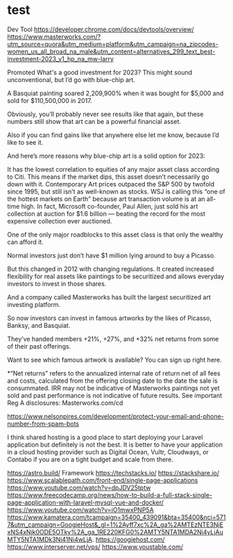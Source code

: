 # test
Dev Tool https://developer.chrome.com/docs/devtools/overview/
https://www.masterworks.com/?utm_source=quora&utm_medium=platform&utm_campaign=na_zipcodes-women_us_all_broad_na_male&utm_content=alternatives_299_text_best-investment-2023_v1_hp_na_mw-larry

Promoted
What's a good investment for 2023?
This might sound unconventional, but I’d go with blue-chip art.

A Basquiat painting soared 2,209,900% when it was bought for $5,000 and sold for $110,500,000 in 2017.

Obviously, you’ll probably never see results like that again, but these numbers still show that art can be a powerful financial asset.

Also if you can find gains like that anywhere else let me know, because I’d like to see it.

And here’s more reasons why blue-chip art is a solid option for 2023:

It has the lowest correlation to equities of any major asset class according to Citi. This means if the market dips, this asset doesn’t necessarily go down with it.
Contemporary Art prices outpaced the S&P 500 by twofold since 1995, but still isn’t as well-known as stocks.
WSJ is calling this “one of the hottest markets on Earth” because art transaction volume is at an all-time high.
In fact, Microsoft co-founder, Paul Allen, just sold his art collection at auction for $1.6 billion — beating the record for the most expensive collection ever auctioned.

One of the only major roadblocks to this asset class is that only the wealthy can afford it.

Normal investors just don’t have $1 million lying around to buy a Picasso.

But this changed in 2012 with changing regulations. It created increased flexibility for real assets like paintings to be securitized and allows everyday investors to invest in those shares.

And a company called Masterworks has built the largest securitized art investing platform.

So now investors can invest in famous artworks by the likes of Picasso, Banksy, and Basquiat.

They’ve handed members +21%, +27%, and +32% net returns from some of their past offerings.

Want to see which famous artwork is available? You can sign up right here.


*“Net returns” refers to the annualized internal rate of return net of all fees and costs, calculated from the offering closing date to the date the sale is consummated. IRR may not be indicative of Masterworks paintings not yet sold and past performance is not indicative of future results. See important Reg A disclosures: Masterworks.com/cd

https://www.nelsonpires.com/development/protect-your-email-and-phone-number-from-spam-bots

I think shared hosting is a good place to start deploying your Laravel application but definitely is not the best. It is better to have your application in a cloud hosting provider such as Digital Ocean, Vultr, Cloudways, or Contabo if you are on a tight budget and scale from there.

https://astro.build/ Framework
https://techstacks.io/
https://stackshare.io/
https://www.scalablepath.com/front-end/single-page-applications
https://www.youtube.com/watch?v=dpJDV25tptw
https://www.freecodecamp.org/news/how-to-build-a-full-stack-single-page-application-with-laravel-mysql-vue-and-docker/
https://www.youtube.com/watch?v=iO1mwxPNP5A
https://www.kamatera.com/tcampaign=35400_439091&bta=35400&nci=5717&utm_campaign=GoogieHost&_gl=1%2Ayff7xc%2A_ga%2AMTEzNTE3NjExNS4xNjk0ODE5OTky%2A_ga_1RE220KFG0%2AMTY5NTA1MDA2Ni4yLjAuMTY5NTA1MDk3Ni41Ni4wLjA.
https://googiehost.com/
https://www.interserver.net/vps/
https://www.youstable.com/
